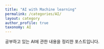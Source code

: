```yaml
---
title: "AI with Machine learning"
permalink: /categories/AI/
layout: category
author_profile: true
taxonomy: AI
---
```


공부하고 있는 AI에 관한 내용을 정리한 포스트입니다.

